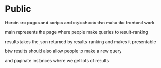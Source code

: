# Public


Herein are pages and scripts and stylesheets that make the frontend work

main represents the page where people make queries to result-ranking

results takes the json returned by results-ranking and makes it presentable

btw results should also allow people to make a new query

and paginate instances where we get lots of results
